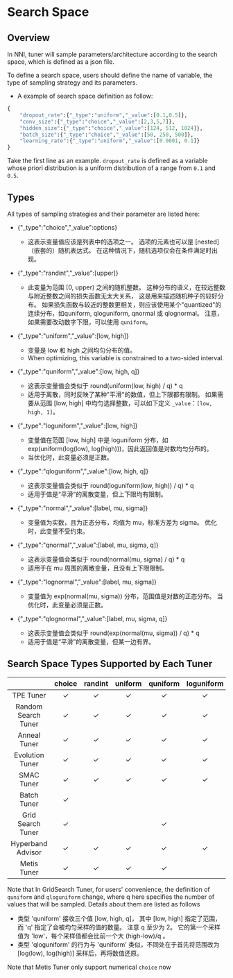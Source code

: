# Search Space

## Overview

In NNI, tuner will sample parameters/architecture according to the search space, which is defined as a json file.

To define a search space, users should define the name of variable, the type of sampling strategy and its parameters.

* A example of search space definition as follow:

```python
{
    "dropout_rate":{"_type":"uniform","_value":[0.1,0.5]},
    "conv_size":{"_type":"choice","_value":[2,3,5,7]},
    "hidden_size":{"_type":"choice","_value":[124, 512, 1024]},
    "batch_size":{"_type":"choice","_value":[50, 250, 500]},
    "learning_rate":{"_type":"uniform","_value":[0.0001, 0.1]}
}

```

Take the first line as an example. ```dropout_rate``` is defined as a variable whose priori distribution is a uniform distribution of a range from ```0.1``` and ```0.5```.

## Types

All types of sampling strategies and their parameter are listed here:

* {"_type":"choice","_value":options}
   
   * 这表示变量值应该是列表中的选项之一。 选项的元素也可以是 [nested]（嵌套的）随机表达式。 在这种情况下，随机选项仅会在条件满足时出现。   
      

* {"_type":"randint","_value":[upper]}
   
   * 此变量为范围 [0, upper) 之间的随机整数。 这种分布的语义，在较远整数与附近整数之间的损失函数无太大关系， 这是用来描述随机种子的较好分布。 如果损失函数与较近的整数更相关，则应该使用某个"quantized"的连续分布，如quniform, qloguniform, qnormal 或 qlognormal。 注意，如果需要改动数字下限，可以使用 `quniform`。   
      

* {"_type":"uniform","_value":[low, high]}
   
   * 变量是 low 和 high 之间均匀分布的值。
   * When optimizing, this variable is constrained to a two-sided interval.   
      

* {"_type":"quniform","_value":[low, high, q]}
   
   * 这表示变量值会类似于 round(uniform(low, high) / q) * q
   * 适用于离散，同时反映了某种"平滑"的数值，但上下限都有限制。 如果需要从范围 [low, high] 中均匀选择整数，可以如下定义 `_value`：`[low, high, 1]`。   
      

* {"_type":"loguniform","_value":[low, high]}
   
   * 变量值在范围 [low, high] 中是 loguniform 分布，如 exp(uniform(log(low), log(high)))，因此返回值是对数均匀分布的。
   * 当优化时，此变量必须是正数。   
      

* {"_type":"qloguniform","_value":[low, high, q]}
   
   * 这表示变量值会类似于 round(loguniform(low, high)) / q) * q
   * 适用于值是“平滑”的离散变量，但上下限均有限制。   
      

* {"_type":"normal","_value":[label, mu, sigma]}
   
   * 变量值为实数，且为正态分布，均值为 mu，标准方差为 sigma。 优化时，此变量不受约束。   
      

* {"_type":"qnormal","_value":[label, mu, sigma, q]}
   
   * 这表示变量值会类似于 round(normal(mu, sigma) / q) * q
   * 适用于在 mu 周围的离散变量，且没有上下限限制。   
      

* {"_type":"lognormal","_value":[label, mu, sigma]}
   
   * 变量值为 exp(normal(mu, sigma)) 分布，范围值是对数的正态分布。 当优化时，此变量必须是正数。   
      

* {"_type":"qlognormal","_value":[label, mu, sigma, q]}
   
   * 这表示变量值会类似于 round(exp(normal(mu, sigma)) / q) * q
   * 适用于值是“平滑”的离散变量，但某一边有界。   
      

## Search Space Types Supported by Each Tuner

|                     |  choice  | randint  | uniform  | quniform | loguniform | qloguniform |  normal  | qnormal  | lognormal | qlognormal |
|:-------------------:|:--------:|:--------:|:--------:|:--------:|:----------:|:-----------:|:--------:|:--------:|:---------:|:----------:|
|      TPE Tuner      | &#10003; | &#10003; | &#10003; | &#10003; |  &#10003;  |  &#10003;   | &#10003; | &#10003; | &#10003;  |  &#10003;  |
| Random Search Tuner | &#10003; | &#10003; | &#10003; | &#10003; |  &#10003;  |  &#10003;   | &#10003; | &#10003; | &#10003;  |  &#10003;  |
|    Anneal Tuner     | &#10003; | &#10003; | &#10003; | &#10003; |  &#10003;  |  &#10003;   | &#10003; | &#10003; | &#10003;  |  &#10003;  |
|   Evolution Tuner   | &#10003; | &#10003; | &#10003; | &#10003; |  &#10003;  |  &#10003;   | &#10003; | &#10003; | &#10003;  |  &#10003;  |
|     SMAC Tuner      | &#10003; | &#10003; | &#10003; | &#10003; |  &#10003;  |             |          |          |           |            |
|     Batch Tuner     | &#10003; |          |          |          |            |             |          |          |           |            |
|  Grid Search Tuner  | &#10003; |          |          | &#10003; |            |  &#10003;   |          |          |           |            |
|  Hyperband Advisor  | &#10003; | &#10003; | &#10003; | &#10003; |  &#10003;  |  &#10003;   | &#10003; | &#10003; | &#10003;  |  &#10003;  |
|     Metis Tuner     | &#10003; | &#10003; | &#10003; | &#10003; |            |             |          |          |           |            |

Note that In GridSearch Tuner, for users' convenience, the definition of `quniform` and `qloguniform` change, where q here specifies the number of values that will be sampled. Details about them are listed as follows

* 类型 'quniform' 接收三个值 [low, high, q]， 其中 [low, high] 指定了范围，而 'q' 指定了会被均匀采样的值的数量。 注意 q 至少为 2。 它的第一个采样值为 'low'，每个采样值都会比前一个大 (high-low)/q 。
* 类型 'qloguniform' 的行为与 'quniform' 类似，不同处在于首先将范围改为 [log(low), log(high)] 采样后，再将数值还原。

Note that Metis Tuner only support numerical `choice` now